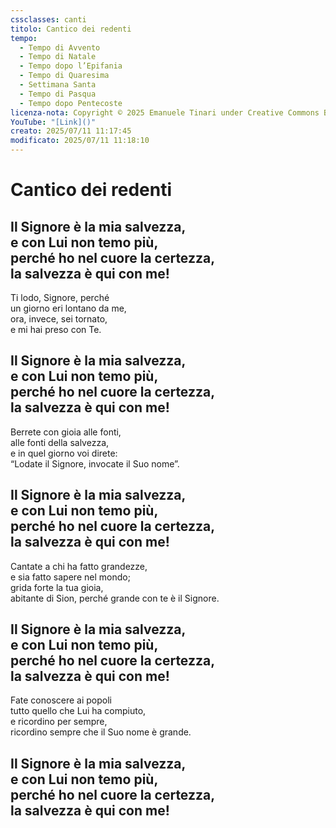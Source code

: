 ```yaml
---
cssclasses: canti
titolo: Cantico dei redenti
tempo:
  - Tempo di Avvento
  - Tempo di Natale
  - Tempo dopo l’Epifania
  - Tempo di Quaresima
  - Settimana Santa
  - Tempo di Pasqua
  - Tempo dopo Pentecoste
licenza-nota: Copyright © 2025 Emanuele Tinari under Creative Commons BY-NC-SA 4.0 https://creativecommons.org/licenses/by-nc-sa/4.0/
YouTube: "[Link]()"
creato: 2025/07/11 11:17:45
modificato: 2025/07/11 11:18:10
---
```


# Cantico dei redenti
## Il Signore è la mia salvezza, <br>e con Lui non temo più,<br>perché ho nel cuore la certezza,<br>la salvezza è qui con me!
Ti lodo, Signore, perché<br>un giorno eri lontano da me,<br>ora, invece, sei tornato,<br>e mi hai preso con Te.
## Il Signore è la mia salvezza, <br>e con Lui non temo più,<br>perché ho nel cuore la certezza,<br>la salvezza è qui con me!
Berrete con gioia alle fonti,<br>alle fonti della salvezza,<br>e in quel giorno voi direte:<br>“Lodate il Signore, invocate il Suo nome”.
## Il Signore è la mia salvezza, <br>e con Lui non temo più,<br>perché ho nel cuore la certezza,<br>la salvezza è qui con me!
Cantate a chi ha fatto grandezze,<br>e sia fatto sapere nel mondo;<br>grida forte la tua gioia,<br>abitante di Sion, perché grande con te è il Signore.
## Il Signore è la mia salvezza, <br>e con Lui non temo più,<br>perché ho nel cuore la certezza,<br>la salvezza è qui con me!
Fate conoscere ai popoli<br>tutto quello che Lui ha compiuto,<br>e ricordino per sempre,<br>ricordino sempre che il Suo nome è grande.
## Il Signore è la mia salvezza, <br>e con Lui non temo più,<br>perché ho nel cuore la certezza,<br>la salvezza è qui con me!
